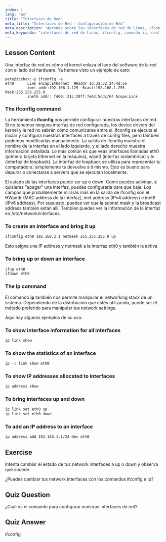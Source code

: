 ```yaml
---
index: 1
lang: "es"
title: "Interfaces de Red"
meta_title: "Interfaces de Red - Configuración de Red"
meta_description: "Aprende sobre las interfaces de red de Linux, ifconfig y los comandos ip. Comprende cómo configurar y gestionar los ajustes de red. ¡Comienza tu viaje en las redes de Linux!"
meta_keywords: "interfaces de red de Linux, ifconfig, comando ip, configuración de red, redes de Linux, principiante, tutorial, guía"
---
```


## Lesson Content

Una interfaz de red es cómo el kernel enlaza el lado del software de la red con el lado del hardware. Ya hemos visto un ejemplo de esto:

```plaintext
pete@icebox:~$ ifconfig -a
eth0      Link encap:Ethernet  HWaddr 1d:3a:32:24:4d:ce
          inet addr:192.168.1.129  Bcast:192.168.1.255  Mask:255.255.255.0
          inet6 addr: fd60::21c:29ff:fe63:5cdc/64 Scope:Link
```

### The ifconfig command

La herramienta **ifconfig** nos permite configurar nuestras interfaces de red. Si no tenemos ninguna interfaz de red configurada, los device drivers del kernel y la red no sabrán cómo comunicarse entre sí. Ifconfig se ejecuta al iniciar y configura nuestras interfaces a través de config files, pero también podemos modificarlas manualmente. La salida de ifconfig muestra el nombre de la interfaz en el lado izquierdo, y el lado derecho muestra información detallada. Lo más común es que veas interfaces llamadas eth0 (primera tarjeta Ethernet en la máquina), wlan0 (interfaz inalámbrica) y lo (interfaz de loopback). La interfaz de loopback se utiliza para representar tu computadora; simplemente te devuelve a ti mismo. Esto es bueno para depurar o conectarse a servers que se ejecutan localmente.

El estado de las interfaces puede ser up o down. Como puedes adivinar, si quisieras "apagar" una interfaz, puedes configurarla para que baje. Los campos que probablemente mirarás más en la salida de ifconfig son el HWaddr (MAC address de la interfaz), inet address (IPv4 address) e inet6 (IPv6 address). Por supuesto, puedes ver que la subnet mask y la broadcast address también están allí. También puedes ver la información de la interfaz en /etc/network/interfaces.

### To create an interface and bring it up

```bash
ifconfig eth0 192.168.2.1 netmask 255.255.255.0 up
```

Esto asigna una IP address y netmask a la interfaz eth0 y también la activa.

### To bring up or down an interface

```bash
ifup eth0
ifdown eth0
```

### The ip command

El comando **ip** también nos permite manipular el networking stack de un sistema. Dependiendo de la distribución que estés utilizando, puede ser el método preferido para manipular tus network settings.

Aquí hay algunos ejemplos de su uso:

### To show interface information for all interfaces

```bash
ip link show
```

### To show the statistics of an interface

```bash
ip -s link show eth0
```

### To show IP addresses allocated to interfaces

```bash
ip address show
```

### To bring interfaces up and down

```bash
ip link set eth0 up
ip link set eth0 down
```

### To add an IP address to an interface

```bash
ip address add 192.168.1.1/24 dev eth0
```

## Exercise

Intenta cambiar el estado de tus network interfaces a up o down y observa qué sucede.

¿Puedes cambiar tus network interfaces con los comandos ifconfig e ip?

## Quiz Question

¿Cuál es el comando para configurar nuestras interfaces de red?

## Quiz Answer

ifconfig

